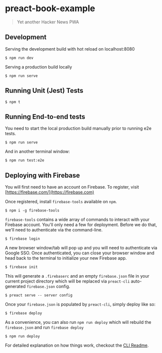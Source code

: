 # preact-book-example

> Yet another Hacker News PWA

## Development

Serving the development build with hot reload on localhost:8080

```
$ npm run dev
```

Serving a production build locally

```
$ npm run serve
```

## Running Unit (Jest) Tests

```
$ npm t
```

## Running End-to-end tests

You need to start the local production build manually prior to running e2e tests.

```
$ npm run serve
```

And in another terminal window:

```
$ npm run test:e2e
```

## Deploying with Firebase

You will first need to have an account on Firebase. To register, visit [https://firebase.com/](https://firebase.com)

Once registered, install `firebase-tools` available on `npm`.

```
$ npm i -g firebase-tools
```

`firebase-tools` contains a wide array of commands to interact with your Firebase account. You'll only need a few for deployment. Before we do that, we'll need to authenticate via the command-line.

```
$ firebase login
```

A new browser window/tab will pop up and you will need to authenticate via Google SSO. Once authenticated, you can close your browser window and head back to the terminal to initialize your new Firebase app.

```
$ firebase init
```

This will generate a `.firebaserc` and an empty `firebase.json` file in your current project directory which will be replaced via `preact-cli` auto-generated `firebase.json` config.

```
$ preact serve -- server config
```

Once your `firebase.json` is populated by `preact-cli`, simply deploy like so:

```
$ firebase deploy
```

As a convenience, you can also run `npm run deploy` which will rebuild the `firebase.json` and run `firebase deploy`

```
$ npm run deploy
```

For detailed explanation on how things work, checkout the [CLI Readme](https://github.com/developit/preact-cli/blob/master/README.md).
